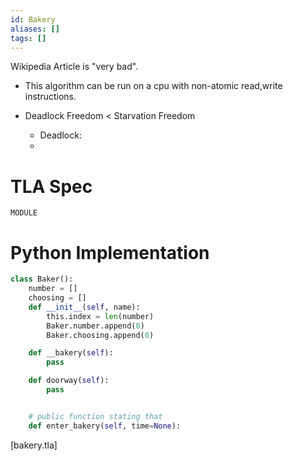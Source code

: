 ```yaml
---
id: Bakery
aliases: []
tags: []
---
```



Wikipedia Article is "very bad".
- This algorithm can be run on a cpu with non-atomic read,write instructions.

- Deadlock Freedom < Starvation Freedom
    - Deadlock: 
    - 


# TLA Spec
```tlaplus
MODULE 
```
# Python Implementation
```python
class Baker():
    number = []
    choosing = []
    def __init__(self, name):
        this.index = len(number)
        Baker.number.append(0)
        Baker.choosing.append(0)

    def __bakery(self):
        pass

    def doorway(self):
        pass


    # public function stating that 
    def enter_bakery(self, time=None):
```


[bakery.tla]
